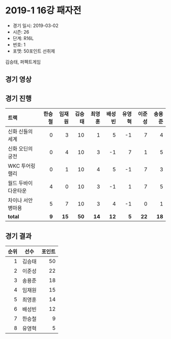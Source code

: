 # 2019-1 16강 패자전

- 경기 일시: 2019-03-02
- 시즌: 26
- 단계: R16L
- 번호: 1
- 포맷: 50포인트 선취제



김승태, 퍼펙트게임

## 경기 영상
## 경기 진행

| 트랙 | 한승철 | 임재원 | 김승태 | 최영훈 | 배성빈 | 유영혁 | 이준성 | 송용준 |
|:---|---:|---:|---:|---:|---:|---:|---:|---:|
| 신화 신들의 세계 | 0 | 3 | 10 | 1 | 5 | -1 | 7 | 4 |
| 신화 오딘의 궁전 | 0 | 4 | 10 | 3 | -1 | 7 | 1 | 5 |
| WKC 투어링 랠리 | 0 | 1 | 10 | 4 | 5 | -1 | 7 | 3 |
| 월드 두바이 다운타운 | 4 | 0 | 10 | 3 | -1 | 1 | 7 | 5 |
| 차이나 서안 병마용 | 5 | 7 | 10 | 3 | 4 | -1 | 0 | 1 |
| __total__ | __9__ | __15__ | __50__ | __14__ | __12__ | __5__ | __22__ | __18__ |




## 경기 결과

| 순위 | 선수 | 포인트 |
|---:|:---:|---:|
| 1 | 김승태 | 50 |
| 2 | 이준성 | 22 |
| 3 | 송용준 | 18 |
| 4 | 임재원 | 15 |
| 5 | 최영훈 | 14 |
| 6 | 배성빈 | 12 |
| 7 | 한승철 | 9 |
| 8 | 유영혁 | 5 |

